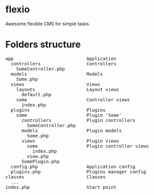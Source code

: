 flexio
======

Awesome flexible CMS for simple tasks.

Folders structure
=================

<pre>
app                           Application
  controllers                 Controllers
    SomeController.php
  models                      Models
    Some.php
  views                       Views
    layouts                   Layout views
      default.php
    some                      Controller views
      index.php
  plugins                     Plugins
  	some                      Plugin 'Some'
  	  controllers             Plugin controllers
  	  	SomeController.php
  	  models                  Plugin models
  	    Some.php
  	  views                   Plugin views
  	  	some                  Plugin controller views
  	  	  index.php
  	  	view.php
  	  SomePlugin.php
  config.php                  Application config
  plugins.php                 Plugins manager config
classes                       Classes
  ...
index.php                     Start point
</pre>